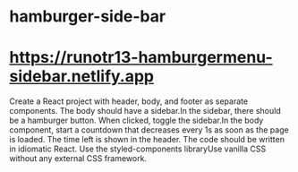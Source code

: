 # hamburger-side-bar
# https://runotr13-hamburgermenu-sidebar.netlify.app


Create a React project with header, body, and footer as separate components.
The body should have a sidebar.In the sidebar, there should be a hamburger button.
When clicked, toggle the sidebar.In the body component, start a countdown that decreases every 1s as soon as the page is loaded.
The time left is shown in the header.
The code should be written in idiomatic React. Use the styled-components libraryUse vanilla CSS without any external CSS framework.
